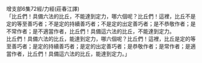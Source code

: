 增支部6集72經/力經(莊春江譯)  
「比丘們！具備六法的比丘，不能達到定力，哪六個呢？比丘們！這裡，比丘不是定的等至善巧者；不是定的持續善巧者；不是定的出定善巧者；是不恭敬作者；是不常作者；是不適當作者，比丘們！具備這六法的比丘，不能達到定力。  
比丘們！具備六法的比丘，能達到定力，哪六個呢？比丘們！這裡，比丘是定的等至善巧者；是定的持續善巧者；是定的出定善巧者；是恭敬作者；是常作者；是適當作者，比丘們！具備這六法的比丘，能達到定力。」  
  
  
